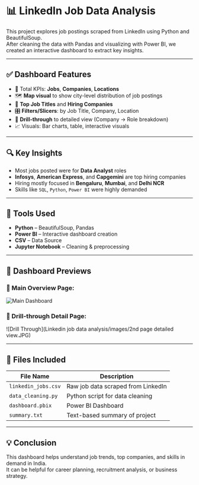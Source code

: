 # 📊 LinkedIn Job Data Analysis

This project explores job postings scraped from LinkedIn using Python and BeautifulSoup.  
After cleaning the data with Pandas and visualizing with Power BI, we created an interactive dashboard to extract key insights.

---

## ✅ Dashboard Features

- 🎯 Total KPIs: **Jobs**, **Companies**, **Locations**
- 🗺️ **Map visual** to show city-level distribution of job postings
- 📌 **Top Job Titles** and **Hiring Companies**
- 🎛️ **Filters/Slicers**: by Job Title, Company, Location
- 🔁 **Drill-through** to detailed view (Company → Role breakdown)
- 📈 Visuals: Bar charts, table, interactive visuals

---

## 🔍 Key Insights

- Most jobs posted were for **Data Analyst** roles  
- **Infosys**, **American Express**, and **Capgemini** are top hiring companies  
- Hiring mostly focused in **Bengaluru**, **Mumbai**, and **Delhi NCR**  
- Skills like `SQL`, `Python`, `Power BI` were highly demanded

---

## 🧰 Tools Used

- **Python** – BeautifulSoup, Pandas  
- **Power BI** – Interactive dashboard creation  
- **CSV** – Data Source  
- **Jupyter Notebook** – Cleaning & preprocessing

---

## 📸 Dashboard Previews

### 🔹 Main Overview Page:
![Main Dashboard](../dasbhoard%201st%20page.JPG)

### 🔹 Drill-through Detail Page:
![Drill Through](Linkedin job data analysis/images/2nd page detailed view.JPG)

---

## 📂 Files Included

| File Name             | Description                                |
|------------------------|--------------------------------------------|
| `linkedin_jobs.csv`    | Raw job data scraped from LinkedIn         |
| `data_cleaning.py`     | Python script for data cleaning            |
| `dashboard.pbix`       | Power BI Dashboard                         |
| `summary.txt`          | Text-based summary of project              |

---

## 💡 Conclusion

This dashboard helps understand job trends, top companies, and skills in demand in India.  
It can be helpful for career planning, recruitment analysis, or business strategy.


